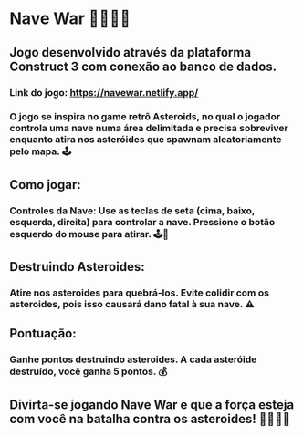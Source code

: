 # Nave War 🚀🌌🔥💥

## Jogo desenvolvido através da plataforma Construct 3 com conexão ao banco de dados.

### Link do jogo: https://navewar.netlify.app/

### O jogo se inspira no game retrô Asteroids, no qual o jogador controla uma nave numa área delimitada e precisa sobreviver enquanto atira nos asteróides que spawnam aleatoriamente pelo mapa. 🕹️

## Como jogar:

### Controles da Nave: Use as teclas de seta (cima, baixo, esquerda, direita) para controlar a nave. Pressione o botão esquerdo do mouse para atirar. 🕹️🔫

## Destruindo Asteroides:

### Atire nos asteroides para quebrá-los. Evite colidir com os asteroides, pois isso causará dano fatal à sua nave. ⚠️

## Pontuação:

### Ganhe pontos destruindo asteroides. A cada asteróide destruído, você ganha 5 pontos. 💰

## Divirta-se jogando Nave War e que a força esteja com você na batalha contra os asteroides! 🚀🌌🔥💥
